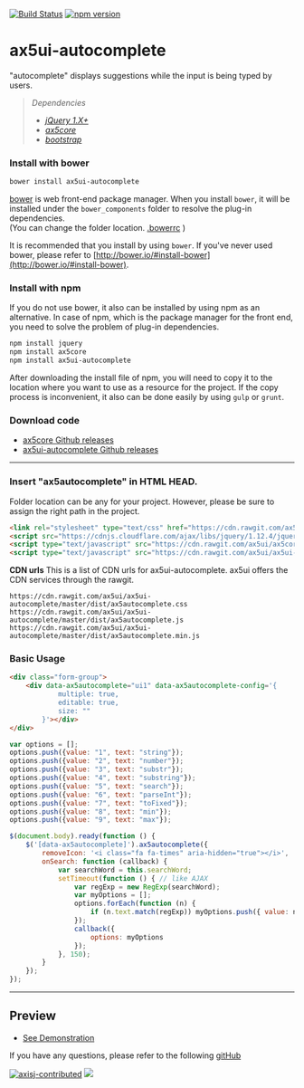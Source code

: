 [![Build Status](https://travis-ci.org/ax5ui/ax5ui-autocomplete.svg?branch=master)](https://travis-ci.org/ax5ui/ax5ui-autocomplete)
[![npm version](https://badge.fury.io/js/ax5ui-autocomplete.svg)](https://badge.fury.io/js/ax5ui-autocomplete)

# ax5ui-autocomplete
"autocomplete" displays suggestions while the input is being typed by users.

> *Dependencies*
> * _[jQuery 1.X+](http://jquery.com/)_
> * _[ax5core](http://ax5.io/ax5core)_
> * _[bootstrap](http://getbootstrap.com/)_


### Install with bower
```sh
bower install ax5ui-autocomplete
```
[bower](http://bower.io/#install-bower) is web front-end package manager.
When you install `bower`, it will be installed under the `bower_components` folder to resolve the plug-in dependencies.  
(You can change the folder location. [.bowerrc](http://bower.io/docs/config/#bowerrc-specification) )

It is recommended that you install by using `bower`. 
If you've never used bower, please refer to [http://bower.io/#install-bower](http://bower.io/#install-bower).

### Install with npm
If you do not use bower, it also can be installed by using npm as an alternative.
In case of npm, which is the package manager for the front end, you need to solve the problem of plug-in dependencies.

```sh
npm install jquery
npm install ax5core
npm install ax5ui-autocomplete
```

After downloading the install file of npm, you will need to copy it to the location where you want to use as a resource for the project.
If the copy process is inconvenient, it also can be done easily by using `gulp` or `grunt`.

### Download code
- [ax5core Github releases](https://github.com/ax5ui/ax5core/releases)
- [ax5ui-autocomplete Github releases](https://github.com/ax5ui/ax5ui-autocomplete/releases)

* * *

### Insert "ax5autocomplete" in HTML HEAD.

Folder location can be any for your project. However, please be sure to assign the right path in the project.
```html
<link rel="stylesheet" type="text/css" href="https://cdn.rawgit.com/ax5ui/ax5ui-autocomplete/master/dist/ax5autocomplete.css" />
<script src="https://cdnjs.cloudflare.com/ajax/libs/jquery/1.12.4/jquery.min.js"></script>
<script type="text/javascript" src="https://cdn.rawgit.com/ax5ui/ax5core/master/dist/ax5core.min.js"></script>
<script type="text/javascript" src="https://cdn.rawgit.com/ax5ui/ax5ui-autocomplete/master/dist/ax5autocomplete.min.js"></script>
```

**CDN urls**
This is a list of CDN urls for ax5ui-autocomplete. ax5ui offers the CDN services through the rawgit.
```
https://cdn.rawgit.com/ax5ui/ax5ui-autocomplete/master/dist/ax5autocomplete.css
https://cdn.rawgit.com/ax5ui/ax5ui-autocomplete/master/dist/ax5autocomplete.js
https://cdn.rawgit.com/ax5ui/ax5ui-autocomplete/master/dist/ax5autocomplete.min.js
```

### Basic Usage
```html
<div class="form-group">
    <div data-ax5autocomplete="ui1" data-ax5autocomplete-config='{
            multiple: true,
            editable: true,
            size: ""
        }'></div>
</div>
```
```js
var options = [];
options.push({value: "1", text: "string"});
options.push({value: "2", text: "number"});
options.push({value: "3", text: "substr"});
options.push({value: "4", text: "substring"});
options.push({value: "5", text: "search"});
options.push({value: "6", text: "parseInt"});
options.push({value: "7", text: "toFixed"});
options.push({value: "8", text: "min"});
options.push({value: "9", text: "max"});

$(document.body).ready(function () {
    $('[data-ax5autocomplete]').ax5autocomplete({
        removeIcon: '<i class="fa fa-times" aria-hidden="true"></i>',
        onSearch: function (callback) {
            var searchWord = this.searchWord;
            setTimeout(function () { // like AJAX
                var regExp = new RegExp(searchWord);
                var myOptions = [];
                options.forEach(function (n) {
                    if (n.text.match(regExp)) myOptions.push({ value: n.value, text: n.text });
                });
                callback({
                    options: myOptions
                });
            }, 150);
        }
    });
});
```


***

## Preview
- [See Demonstration](http://ax5.io/ax5ui-autocomplete/demo/index.html)

If you have any questions, please refer to the following [gitHub](https://github.com/ax5ui/ax5ui-kernel)


[![axisj-contributed](https://img.shields.io/badge/AXISJ.com-Contributed-green.svg)](https://github.com/axisj)
![](https://img.shields.io/badge/Seowoo-Mondo&Thomas-red.svg)
